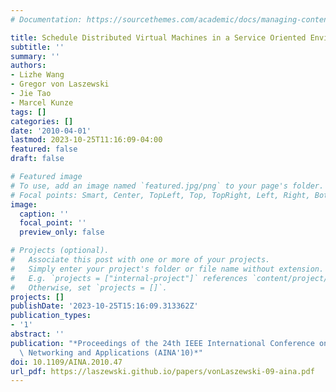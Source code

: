 ```yaml
---
# Documentation: https://sourcethemes.com/academic/docs/managing-content/

title: Schedule Distributed Virtual Machines in a Service Oriented Environment
subtitle: ''
summary: ''
authors:
- Lizhe Wang
- Gregor von Laszewski
- Jie Tao
- Marcel Kunze
tags: []
categories: []
date: '2010-04-01'
lastmod: 2023-10-25T11:16:09-04:00
featured: false
draft: false

# Featured image
# To use, add an image named `featured.jpg/png` to your page's folder.
# Focal points: Smart, Center, TopLeft, Top, TopRight, Left, Right, BottomLeft, Bottom, BottomRight.
image:
  caption: ''
  focal_point: ''
  preview_only: false

# Projects (optional).
#   Associate this post with one or more of your projects.
#   Simply enter your project's folder or file name without extension.
#   E.g. `projects = ["internal-project"]` references `content/project/deep-learning/index.md`.
#   Otherwise, set `projects = []`.
projects: []
publishDate: '2023-10-25T15:16:09.313362Z'
publication_types:
- '1'
abstract: ''
publication: "*Proceedings of the 24th IEEE International Conference on Advanced Information\
  \ Networking and Applications (AINA'10)*"
doi: 10.1109/AINA.2010.47
url_pdf: https://laszewski.github.io/papers/vonLaszewski-09-aina.pdf
---
```

